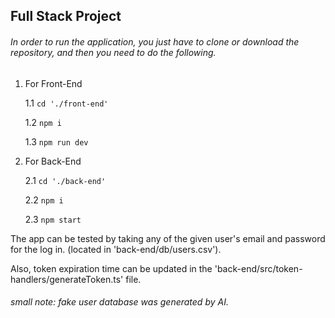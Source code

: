 ## Full Stack Project

###### In order to run the application, you just have to clone or download the repository, and then you need to do the following.
1. For Front-End

    1.1 ```cd './front-end'```

    1.2 ```npm i```
    
    1.3 ```npm run dev```


2. For Back-End

   2.1 ```cd './back-end'```
    
   2.2 ```npm i```

   2.3  ```npm start```



The app can be tested by taking any of the given user's email and password for the log in.
(located in 'back-end/db/users.csv').

Also, token expiration time can be updated in the 'back-end/src/token-handlers/generateToken.ts' file.

###### small note: fake user database was generated by AI.
